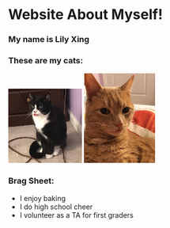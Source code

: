# Website About Myself!

### My name is Lily Xing

### These are my cats:

![Pepper](Pepper.png)        ![Jack](Jack.png)

### Brag Sheet:

*   I enjoy baking
*   I do high school cheer
*   I volunteer as a TA for first graders
